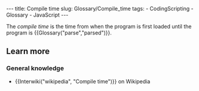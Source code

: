 --- title: Compile time slug: Glossary/Compile_time tags: - CodingScripting - Glossary - JavaScript ---

The _compile time_ is the time from when the program is first loaded until the program is {{Glossary("parse","parsed")}}.

## Learn more

### General knowledge

- {{Interwiki("wikipedia", "Compile time")}} on Wikipedia
